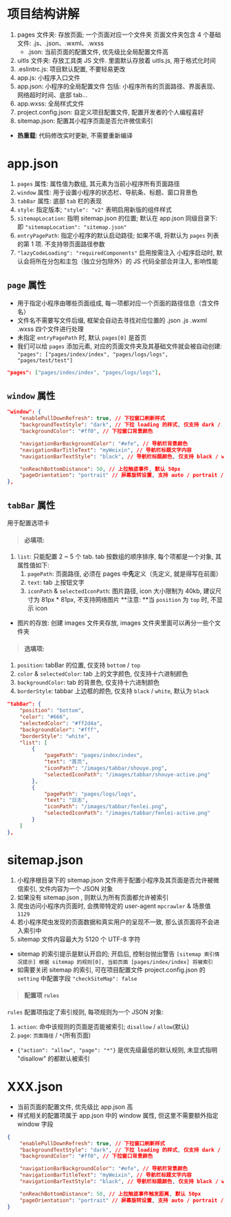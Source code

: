 # 项目结构讲解

1. pages 文件夹: 存放页面; 一个页面对应一个文件夹
   页面文件夹包含 4 个基础文件: .js、.json、.wxml、.wxss
    - .json: 当前页面的配置文件, 优先级比全局配置文件高
2. uitls 文件夹: 存放工具类 JS 文件. 里面默认存放着 uitls.js, 用于格式化时间
3. .eslintrc.js: 项目默认配置, 不要轻易更改
4. app.js: 小程序入口文件
5. app.json: 小程序的全局配置文件
   包括: 小程序所有的页面路径、界面表现、网络超时时间、底部 tab...
6. app.wxss: 全局样式文件
7. project.config.json: 自定义项目配置文件, 配置开发者的个人编程喜好
8. sitemap.json: 配置其小程序页面是否允许微信索引

-   **热重载**: 代码修改实时更新, 不需要重新编译

# app.json

1. `pages` 属性: 属性值为数组, 其元素为当前小程序所有页面路径
2. `window` 属性: 用于设置小程序的状态栏、导航条、标题、窗口背景色
3. `tabBar` 属性: 底部 `tab` 栏的表现
4. `style`: 指定版本; `"style": "v2"` 表明启用新版的组件样式
5. `sitemapLocation`: 指明 sitemap.json 的位置; 默认在 app.json 同级目录下:
   即 `"sitemapLocation": "sitemap.json"`
6. `entryPagePath`: 指定小程序的默认启动路径;
   如果不填, 将默认为 `pages` 列表的第 1 项. 不支持带页面路径参数
7. `"lazyCodeLoading": "requiredComponents"` 启用按需注入
   小程序启动时, 默认会将所在分包和主包（独立分包除外）的 JS 代码全部合并注入, 影响性能

## `page` 属性

-   用于指定小程序由哪些页面组成, 每一项都对应一个页面的路径信息（含文件名）
-   文件名不需要写文件后缀, 框架会自动去寻找对应位置的 .json .js .wxml .wxss 四个文件进行处理
-   未指定 `entryPagePath` 时, 默认 `pages[0]` 是首页
-   我们可以给 `pages` 添加元素, 对应的页面文件夹及其基础文件就会被自动创建:
    `"pages": ["pages/index/index", "pages/logs/logs", "pages/test/test"]`

```json
"pages": ["pages/index/index", "pages/logs/logs"],
```

## `window` 属性

```json
"window": {
    "enablePullDownRefresh": true, // 下拉窗口刷新样式
    "backgroundTextStyle": "dark", // 下拉 loading 的样式, 仅支持 dark / light
    "backgroundColor": "#ff0", // 下拉窗口背景颜色

    "navigationBarBackgroundColor": "#efe", // 导航栏背景颜色
    "navigationBarTitleText": "myWeixin", // 导航栏标题文字内容
    "navigationBarTextStyle": "black", // 导航栏标题颜色, 仅支持 black / white

    "onReachBottomDistance": 50, // 上拉触底事件, 默认 50px
    "pageOrientation": "portrait" // 屏幕旋转设置, 支持 auto / portrait / landscape
},
```

## `tabBar` 属性

用于配置选项卡

> #### 必填项:

1. `list`: 只能配置 2 ~ 5 个 tab. tab 按数组的顺序排序, 每个项都是一个对象, 其属性值如下:
    1. `pagePath`: 页面路径, 必须在 pages 中**先**定义（先定义, 就是得写在前面）
    2. `text`: tab 上按钮文字
    3. `iconPath` & `selectedIconPath`: 图片路径, icon 大小限制为 40kb, 建议尺寸为 81px \* 81px, 不支持网络图片
       **注意: **当 `position` 为 `top` 时, 不显示 icon

-   图片的存放: 创建 images 文件夹存放, images 文件夹里面可以再分一些个文件夹

> #### 选填项:

1. `position`: tabBar 的位置, 仅支持 `bottom` / `top`
2. `color` & `selectedColor`: tab 上的文字颜色, 仅支持十六进制颜色
3. `backgroundColor`: tab 的背景色, 仅支持十六进制颜色
4. `borderStyle`: tabbar 上边框的颜色, 仅支持 `black` / `white`, 默认为 `black`

```json
"tabBar": {
    "position": "bottom",
    "color": "#666",
    "selectedColor": "#ff2d4a",
    "backgroundColor": "#fff",
    "borderStyle": "white",
    "list": [
        {
            "pagePath": "pages/index/index",
            "text": "首页",
            "iconPath": "/images/tabbar/shouye.png",
            "selectedIconPath": "/images/tabbar/shouye-active.png"
        },
        {
            "pagePath": "pages/logs/logs",
            "text": "日志",
            "iconPath": "/images/tabbar/fenlei.png",
            "selectedIconPath": "/images/tabbar/fenlei-active.png"
        }
    ]
},
```

# sitemap.json

1. 小程序根目录下的 sitemap.json 文件用于配置小程序及其页面是否允许被微信索引, 文件内容为一个 JSON 对象
2. 如果没有 sitemap.json , 则默认为所有页面都允许被索引
3. 爬虫访问小程序内页面时, 会携带特定的 user-agent `mpcrawler` & 场景值 `1129`
4. 若小程序爬虫发现的页面数据和真实用户的呈现不一致, 那么该页面将不会进入索引中
5. sitemap 文件内容最大为 5120 个 UTF-8 字符

-   sitemap 的索引提示是默认开启的; 开启后, 控制台抛出警告 `[sitemap 索引情况提示] 根据 sitemap 的规则[0], 当前页面 [pages/index/index] 将被索引`
-   如需要关闭 sitemap 的索引, 可在项目配置文件 project.config.json 的 `setting` 中配置字段 `"checkSiteMap": false`

> #### 配置项 `rules`

`rules` 配置项指定了索引规则, 每项规则为一个 JSON 对象:

1. `action`: 命中该规则的页面是否能被索引; `disallow` / `allow`(默认)
2. `page`: `页面路径` / `*`(所有页面)

-   `{"action": "allow", "page": "*"}` 是优先级最低的默认规则, 未显式指明 "disallow" 的都默认被索引

# XXX.json

-   当前页面的配置文件, 优先级比 app.json 高
-   样式相关的配置项属于 app.json 中的 window 属性, 但这里不需要额外指定 window 字段

```json
{
    "enablePullDownRefresh": true, // 下拉窗口刷新样式
    "backgroundTextStyle": "dark", // 下拉 loading 的样式, 仅支持 dark / light
    "backgroundColor": "#ff0", // 下拉窗口背景颜色

    "navigationBarBackgroundColor": "#efe", // 导航栏背景颜色
    "navigationBarTitleText": "myWeixin", // 导航栏标题文字内容
    "navigationBarTextStyle": "black", // 导航栏标题颜色, 仅支持 black / white

    "onReachBottomDistance": 50, // 上拉触底事件触发距离, 默认 50px
    "pageOrientation": "portrait" // 屏幕旋转设置, 支持 auto / portrait / landscape
}
```
